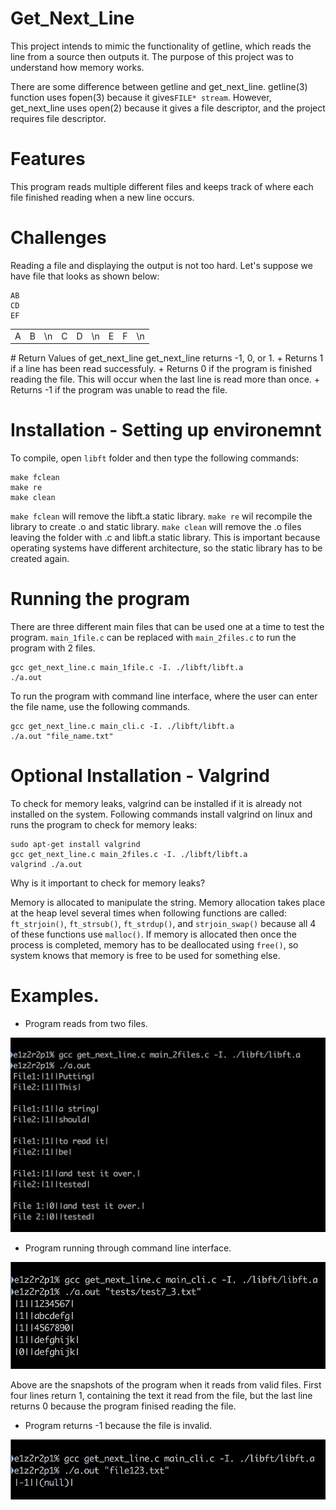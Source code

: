 # Get_Next_Line
This project intends to mimic the functionality of getline, which reads the line from a source then outputs it. The purpose of this project was to understand how memory works.

There are some difference between getline and get_next_line. getline(3) function uses fopen(3) because it gives`FILE* stream`. However, get_next_line uses open(2) because it gives a file descriptor, and the project requires file descriptor.

# Features
This program reads multiple different files and keeps track of where each file finished reading when a new line occurs.

# Challenges
Reading a file and displaying the output is not too hard. Let's suppose we have file that looks as shown below:
```
AB
CD
EF
```
<table>
  <tr>
    <td>A</td>
    <td>B</td>
    <td>\n</td>
    <td>C</td>
    <td>D</td>
    <td>\n</td>
    <td>E</td>
    <td>F</td>
    <td>\n</td>
  </tr>
</table>
# Return Values of get_next_line
get_next_line returns -1, 0, or 1.
+ Returns 1 if a line has been read successfuly.
+ Returns 0 if the program is finished reading the file. This will occur when the last line is read more than once.
+ Returns -1 if the program was unable to read the file.

# Installation - Setting up environemnt
To compile, open `libft` folder and then type the following commands:
```
make fclean
make re
make clean
```
`make fclean` will remove the libft.a static library. `make re` wil recompile the library to create .o and static library. `make clean` will remove the .o files leaving the folder with .c and libft.a static library. This is important because operating systems have different architecture, so the static library has to be created again.

# Running the program

There are three different main files that can be used one at a time to test the program. `main_1file.c` can be replaced with `main_2files.c` to run the program with 2 files.

```
gcc get_next_line.c main_1file.c -I. ./libft/libft.a
./a.out
```
To run the program with command line interface, where the user can enter the file name, use the following commands.

```
gcc get_next_line.c main_cli.c -I. ./libft/libft.a
./a.out "file_name.txt"
```
# Optional Installation - Valgrind
To check for memory leaks, valgrind can be installed if it is already not installed on the system. Following commands install valgrind on linux and runs the program to check for memory leaks:
```
sudo apt-get install valgrind
gcc get_next_line.c main_2files.c -I. ./libft/libft.a
valgrind ./a.out
```
Why is it important to check for memory leaks?

Memory is allocated to manipulate the string. Memory allocation takes place at the heap level several times when following functions are called: `ft_strjoin()`, `ft_strsub()`, `ft_strdup()`, and `strjoin_swap()` because all 4 of these functions use `malloc()`. If memory is allocated then once the process is completed, memory has to be deallocated using `free()`, so system knows that memory is free to be used for something else.

# Examples.
+ Program reads from two files.
<img src= "https://github.com/mohammadbutt/42_get_next_line/blob/master/snapshots/output_2files.png">

+ Program running through command line interface.
<img src= "https://github.com/mohammadbutt/42_get_next_line/blob/master/snapshots/output_cli.png">

Above are the snapshots of the program when it reads from valid files. First four lines return 1, containing the text it read from the file, but the last line returns 0 because the program finised reading the file.

+ Program returns -1 because the file is invalid.
<img src="https://github.com/mohammadbutt/42_get_next_line/blob/master/snapshots/output_invalid.png">
